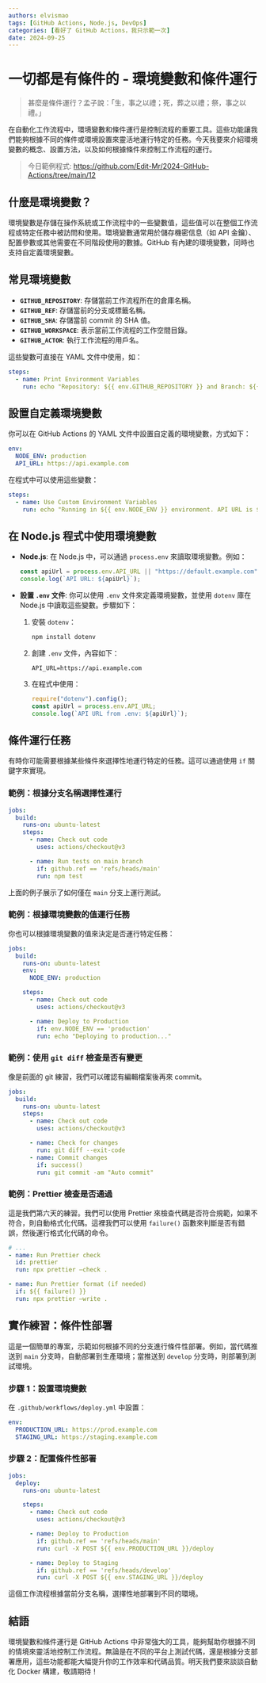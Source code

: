 ```yaml
---
authors: elvismao
tags: [GitHub Actions, Node.js, DevOps]
categories: [看好了 GitHub Actions，我只示範一次]
date: 2024-09-25
---
```

# 一切都是有條件的 - 環境變數和條件運行

> 甚麼是條件運行？孟子說：「生，事之以禮；死，葬之以禮；祭，事之以禮。」

在自動化工作流程中，環境變數和條件運行是控制流程的重要工具。這些功能讓我們能夠根據不同的條件或環境設置來靈活地運行特定的任務。今天我要來介紹環境變數的概念、設置方法，以及如何根據條件來控制工作流程的運行。

> 今日範例程式: <https://github.com/Edit-Mr/2024-GitHub-Actions/tree/main/12>

## 什麼是環境變數？

環境變數是存儲在操作系統或工作流程中的一些變數值，這些值可以在整個工作流程或特定任務中被訪問和使用。環境變數通常用於儲存機密信息（如 API 金鑰）、配置參數或其他需要在不同階段使用的數據。GitHub 有內建的環境變數，同時也支持自定義環境變數。

## 常見環境變數

- **`GITHUB_REPOSITORY`**: 存儲當前工作流程所在的倉庫名稱。
- **`GITHUB_REF`**: 存儲當前的分支或標籤名稱。
- **`GITHUB_SHA`**: 存儲當前 commit 的 SHA 值。
- **`GITHUB_WORKSPACE`**: 表示當前工作流程的工作空間目錄。
- **`GITHUB_ACTOR`**: 執行工作流程的用戶名。

這些變數可直接在 YAML 文件中使用，如：

```yaml
steps:
  - name: Print Environment Variables
    run: echo "Repository: ${{ env.GITHUB_REPOSITORY }} and Branch: ${{ env.GITHUB_REF }}"
```

## 設置自定義環境變數

你可以在 GitHub Actions 的 YAML 文件中設置自定義的環境變數，方式如下：

```yaml
env:
  NODE_ENV: production
  API_URL: https://api.example.com
```

在程式中可以使用這些變數：

```yaml
steps:
  - name: Use Custom Environment Variables
    run: echo "Running in ${{ env.NODE_ENV }} environment. API URL is ${{ env.API_URL }}."
```

## 在 Node.js 程式中使用環境變數

- **Node.js**: 在 Node.js 中，可以通過 `process.env` 來讀取環境變數。例如：

  ```javascript
  const apiUrl = process.env.API_URL || "https://default.example.com";
  console.log(`API URL: ${apiUrl}`);
  ```

- **設置 `.env` 文件**: 你可以使用 `.env` 文件來定義環境變數，並使用 `dotenv` 庫在 Node.js 中讀取這些變數。步驟如下：
  1. 安裝 `dotenv`：
     ```bash
     npm install dotenv
     ```
  2. 創建 `.env` 文件，內容如下：
     ```plaintext
     API_URL=https://api.example.com
     ```
  3. 在程式中使用：
     ```javascript
     require("dotenv").config();
     const apiUrl = process.env.API_URL;
     console.log(`API URL from .env: ${apiUrl}`);
     ```

## 條件運行任務

有時你可能需要根據某些條件來選擇性地運行特定的任務。這可以通過使用 `if` 關鍵字來實現。

### 範例：根據分支名稱選擇性運行

```yaml
jobs:
  build:
    runs-on: ubuntu-latest
    steps:
      - name: Check out code
        uses: actions/checkout@v3

      - name: Run tests on main branch
        if: github.ref == 'refs/heads/main'
        run: npm test
```

上面的例子展示了如何僅在 `main` 分支上運行測試。

### 範例：根據環境變數的值運行任務

你也可以根據環境變數的值來決定是否運行特定任務：

```yaml
jobs:
  build:
    runs-on: ubuntu-latest
    env:
      NODE_ENV: production

    steps:
      - name: Check out code
        uses: actions/checkout@v3

      - name: Deploy to Production
        if: env.NODE_ENV == 'production'
        run: echo "Deploying to production..."
```

### 範例：使用 `git diff` 檢查是否有變更

像是前面的 git 練習，我們可以確認有編輯檔案後再來 commit。

```yaml
jobs:
  build:
    runs-on: ubuntu-latest
    steps:
      - name: Check out code
        uses: actions/checkout@v3

      - name: Check for changes
        run: git diff --exit-code
      - name: Commit changes
        if: success()
        run: git commit -am "Auto commit"
```

### 範例：Prettier 檢查是否通過

這是我們第六天的練習。我們可以使用 Prettier 來檢查代碼是否符合規範，如果不符合，則自動格式化代碼。這裡我們可以使用 `failure()` 函數來判斷是否有錯誤，然後運行格式化代碼的命令。

```yaml
# ...
- name: Run Prettier check
  id: prettier
  run: npx prettier —check .

- name: Run Prettier format (if needed)
  if: ${{ failure() }}
  run: npx prettier —write .
```

## 實作練習：條件性部署

這是一個簡單的專案，示範如何根據不同的分支進行條件性部署。例如，當代碼推送到 `main` 分支時，自動部署到生產環境；當推送到 `develop` 分支時，則部署到測試環境。

### 步驟 1：設置環境變數

在 `.github/workflows/deploy.yml` 中設置：

```yaml
env:
  PRODUCTION_URL: https://prod.example.com
  STAGING_URL: https://staging.example.com
```

### 步驟 2：配置條件性部署

```yaml
jobs:
  deploy:
    runs-on: ubuntu-latest

    steps:
      - name: Check out code
        uses: actions/checkout@v3

      - name: Deploy to Production
        if: github.ref == 'refs/heads/main'
        run: curl -X POST ${{ env.PRODUCTION_URL }}/deploy

      - name: Deploy to Staging
        if: github.ref == 'refs/heads/develop'
        run: curl -X POST ${{ env.STAGING_URL }}/deploy
```

這個工作流程根據當前分支名稱，選擇性地部署到不同的環境。

## 結語

環境變數和條件運行是 GitHub Actions 中非常強大的工具，能夠幫助你根據不同的情境來靈活地控制工作流程。無論是在不同的平台上測試代碼，還是根據分支部署應用，這些功能都能大幅提升你的工作效率和代碼品質。明天我們要來談談自動化 Docker 構建，敬請期待！
